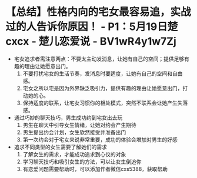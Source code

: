 # 【总结】性格内向的宅女最容易追，实战过的人告诉你原因！ - P1：5月19日楚cxcx - 楚儿恋爱说 - BV1wR4y1w7Zj

-   宅女追求者需注意两点：不要太主动发消息，让她有自己的空间；提供足够有趣的理由让她愿意出门。
    1.  不要打扰宅女的生活节奏，发消息时要适度，让她有自己的空间和自由感。
    2.  宅女之所以宅是因为外界缺乏吸引力，提供有趣的理由让她愿意出门，打动她的心。 
    3.  保持适度的联系，让宅女习惯你的相处模式，突然不联系会让她产生失落感。
-   通过巧妙的聊天技巧，男生成功约到宅女出去玩
    1.  男生在聊天中引导女生情绪，让她对约会产生期待
    2.  男生提出约会计划，女生欣然接受并准备出门
    3.  第一次约会对于宅女来说非常重要，成功的体验会增加对男生的好感
-   追求不同类型的女生需要了解她们的需求
    1.  了解女生的需求，才能成功追求到心仪的对象
    2.  学习聊天技巧和吸引女生的方法，可以让女生倒追你
    3.  有恋爱问题需要帮助时，可以添加作者微信cxs5388，获取帮助